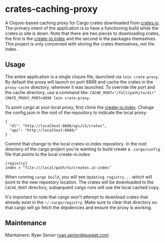 # crates-caching-proxy

A Clojure-based caching proxy for Cargo crates downloaded from
[crates.io](https://crates.io). The primary intent of the application
is to have a functioning build while the crates.io site is down. Note
that there are two pieces to downloading crates, the first is the
[create-io.index](https://github.com/rust-lang/crates.io-index) and
the second is the packages themselves. This project is only concerned
with storing the crates themselves, not the index.

## Usage

The entire application is a single clojure file, launched via `lein
crate-proxy`. By default the proxy will launch on port 8888 and cache
the crates in the `proxy-cache` directory, wherever it was
launched. To override the port and the cache directory, use a command
like: `CACHE_ROOT="/full/path/to/dir" CRATE_PROXY_PORT=9090 lein crate-proxy`.

To point cargo at your local proxy, first clone the
[create-io.index](https://github.com/rust-lang/crates.io-index). Change
the config.json in the root of the repository to indicate the local
proxy:

```
{
  "dl": "http://localhost:8888/api/v1/crates",
  "api": "http://localhost:8888/"
}
```

Commit that change to the local crates-io.index repository. In the
root directory of the cargo project you're wanting to build create a
`.cargo/config` file that points to the local create-io.index:

```
[registry]
index = "file:///local/path/to/creates.io-index"
```

When running `cargo build`, you will see `Updating registry...` which
will point to the new repostory location. The crates will be
downloaded to the `CACHE_ROOT` directory, subqequent cargo runs will
use the local cached copy.

It's important to note that cargo won't attempt to download crates
that already exist in the `~/.cargo/registry`. Make sure to clear that
directory so that cargo will go fetch the depdencies and ensure the
proxy is working.

## Maintenance

Maintainers: Ryan Senior <ryan.senior@puppet.com>
